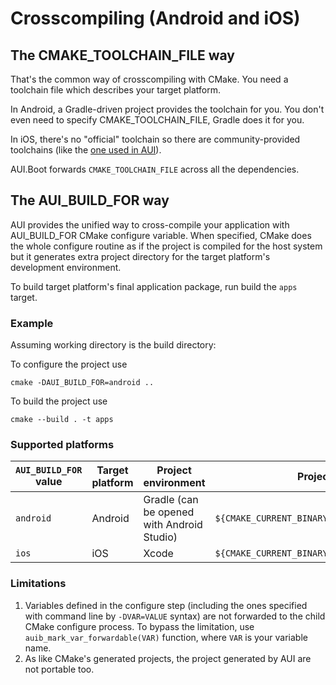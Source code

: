 # Crosscompiling (Android and iOS)

## The CMAKE_TOOLCHAIN_FILE way

That's the common way of crosscompiling with CMake. You need a toolchain file which describes your target platform.

In Android, a Gradle-driven project provides the toolchain for you. You don't even need to specify CMAKE_TOOLCHAIN_FILE, 
 Gradle does it for you.

In iOS, there's no "official" toolchain so there are community-provided toolchains
(like the [one used in AUI](https://raw.githubusercontent.com/aui-framework/aui/master/cmake/toolchains/arm64-ios.cmake)).

AUI.Boot forwards `CMAKE_TOOLCHAIN_FILE` across all the dependencies.

## The AUI_BUILD_FOR way

AUI provides the unified way to cross-compile your application with AUI_BUILD_FOR CMake configure variable. When
specified, CMake does the whole configure routine as if the project is compiled for the host system but it generates
extra project directory for the target platform's development environment.

To build target platform's final application package, run build the `apps` target. 

### Example
Assuming working directory is the build directory:

To configure the project use
```
cmake -DAUI_BUILD_FOR=android ..
```

To build the project use
```
cmake --build . -t apps
```


### Supported platforms

| `AUI_BUILD_FOR` value | Target platform | Project environment                        | Project dir                                  |
|-----------------------|-----------------|--------------------------------------------|----------------------------------------------|
| `android`             | Android         | Gradle (can be opened with Android Studio) | `${CMAKE_CURRENT_BINARY_DIR}/gradle_project` |
| `ios`                 | iOS             | Xcode                                      | `${CMAKE_CURRENT_BINARY_DIR}/xcode_project`  |


### Limitations

1. Variables defined in the configure step (including the ones specified with command line by `-DVAR=VALUE` syntax) are
   not forwarded to the child CMake configure process. To bypass the limitation, use `auib_mark_var_forwardable(VAR)` 
   function, where `VAR` is your variable name.
2. As like CMake's generated projects, the project generated by AUI are not portable too.